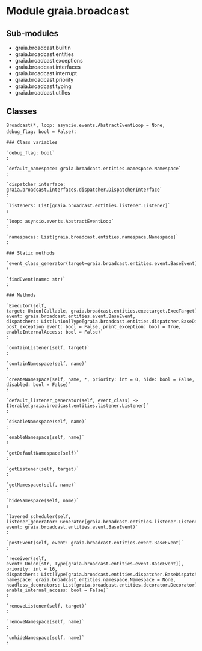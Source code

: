 Module graia.broadcast
======================

Sub-modules
-----------
* graia.broadcast.builtin
* graia.broadcast.entities
* graia.broadcast.exceptions
* graia.broadcast.interfaces
* graia.broadcast.interrupt
* graia.broadcast.priority
* graia.broadcast.typing
* graia.broadcast.utilles

Classes
-------

`Broadcast(*, loop: asyncio.events.AbstractEventLoop = None, debug_flag: bool = False)`
:   

    ### Class variables

    `debug_flag: bool`
    :

    `default_namespace: graia.broadcast.entities.namespace.Namespace`
    :

    `dispatcher_interface: graia.broadcast.interfaces.dispatcher.DispatcherInterface`
    :

    `listeners: List[graia.broadcast.entities.listener.Listener]`
    :

    `loop: asyncio.events.AbstractEventLoop`
    :

    `namespaces: List[graia.broadcast.entities.namespace.Namespace]`
    :

    ### Static methods

    `event_class_generator(target=graia.broadcast.entities.event.BaseEvent)`
    :

    `findEvent(name: str)`
    :

    ### Methods

    `Executor(self, target: Union[Callable, graia.broadcast.entities.exectarget.ExecTarget], event: graia.broadcast.entities.event.BaseEvent, dispatchers: List[Union[Type[graia.broadcast.entities.dispatcher.BaseDispatcher], Callable, graia.broadcast.entities.dispatcher.BaseDispatcher]] = None, post_exception_event: bool = False, print_exception: bool = True, enableInternalAccess: bool = False)`
    :

    `containListener(self, target)`
    :

    `containNamespace(self, name)`
    :

    `createNamespace(self, name, *, priority: int = 0, hide: bool = False, disabled: bool = False)`
    :

    `default_listener_generator(self, event_class) ‑> Iterable[graia.broadcast.entities.listener.Listener]`
    :

    `disableNamespace(self, name)`
    :

    `enableNamespace(self, name)`
    :

    `getDefaultNamespace(self)`
    :

    `getListener(self, target)`
    :

    `getNamespace(self, name)`
    :

    `hideNamespace(self, name)`
    :

    `layered_scheduler(self, listener_generator: Generator[graia.broadcast.entities.listener.Listener, NoneType, NoneType], event: graia.broadcast.entities.event.BaseEvent)`
    :

    `postEvent(self, event: graia.broadcast.entities.event.BaseEvent)`
    :

    `receiver(self, event: Union[str, Type[graia.broadcast.entities.event.BaseEvent]], priority: int = 16, dispatchers: List[Type[graia.broadcast.entities.dispatcher.BaseDispatcher]] = [], namespace: graia.broadcast.entities.namespace.Namespace = None, headless_decorators: List[graia.broadcast.entities.decorator.Decorator] = [], enable_internal_access: bool = False)`
    :

    `removeListener(self, target)`
    :

    `removeNamespace(self, name)`
    :

    `unhideNamespace(self, name)`
    :